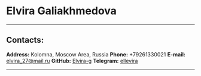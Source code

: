 # Elvira Galiakhmedova
---

## Contacts:

**Address:** Kolomna, Moscow Area, Russia
**Phone:** +79261330021
**E-mail:** elvira_27@mail.ru
**GitHub:** [Elvira-g](https://github.com/Elvira-g)
**Telegram:** [ellevira](@ellevira)

---
